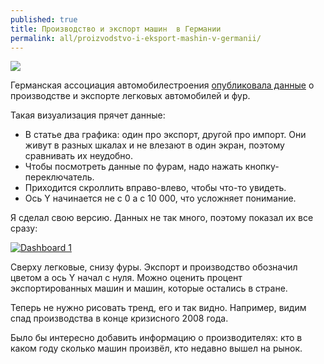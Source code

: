 ```yaml
---
published: true
title: Производство и экспорт машин  в Германии
permalink: all/proizvodstvo-i-eksport-mashin-v-germanii/
---
```


![]({{site.baseurl}}/media/makeover-germany-car-export.png)

Германская ассоциация автомобилестроения [опубликовала данные](https://www.vda.de/en/services/facts-and-figures.html) о производстве и экспорте легковых автомобилей и фур.

Такая визуализация прячет данные:

- В статье два графика: один про экспорт, другой про импорт. Они живут в разных шкалах и не влезают в один экран, поэтому сравнивать их неудобно.
- Чтобы посмотреть данные по фурам, надо нажать кнопку-переключатель.
- Приходится скроллить вправо-влево, чтобы что-то увидеть.
- Ось Y начинается не с 0 а с 10 000, что усложняет понимание.

Я сделал свою версию. Данных не так много, поэтому показал их все сразу:

<div class='tableauPlaceholder' id='viz1498458475612' style='position: relative'><noscript><a href='#'><img alt='Dashboard 1 ' src='https:&#47;&#47;public.tableau.com&#47;static&#47;images&#47;ma&#47;makeoverGermanCarProductionandExports&#47;Dashboard1&#47;1_rss.png' style='border: none' /></a></noscript><object class='tableauViz'  style='display:none;'><param name='host_url' value='https%3A%2F%2Fpublic.tableau.com%2F' /> <param name='site_root' value='' /><param name='name' value='makeoverGermanCarProductionandExports&#47;Dashboard1' /><param name='tabs' value='no' /><param name='toolbar' value='yes' /><param name='static_image' value='https:&#47;&#47;public.tableau.com&#47;static&#47;images&#47;ma&#47;makeoverGermanCarProductionandExports&#47;Dashboard1&#47;1.png' /> <param name='animate_transition' value='yes' /><param name='display_static_image' value='yes' /><param name='display_spinner' value='yes' /><param name='display_overlay' value='yes' /><param name='display_count' value='yes' /><param name='filter' value='publish=yes' /></object></div>
<script type='text/javascript'>var divElement = document.getElementById('viz1498458475612');var vizElement = divElement.getElementsByTagName('object')[0];vizElement.style.width='804px';vizElement.style.height='369px';                    var scriptElement = document.createElement('script');scriptElement.src='https://public.tableau.com/javascripts/api/viz_v1.js';  vizElement.parentNode.insertBefore(scriptElement, vizElement);</script>

Сверху легковые, снизу фуры. Экспорт и производство обозначил цветом а ось Y начал с нуля. Можно оценить процент экспортированных машин и машин, которые остались в стране.

Теперь не нужно рисовать тренд, его и так видно. Например, видим спад производства в конце кризисного 2008 года.

Было бы интересно добавить информацию о производителях: кто в каком году сколько машин произвёл, кто недавно вышел на рынок.
